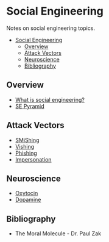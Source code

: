 # Social Engineering

Notes on social engineering topics.

- [Social Engineering](#social-engineering)
  - [Overview](#overview)
  - [Attack Vectors](#attack-vectors)
  - [Neuroscience](#neuroscience)
  - [Bibliography](#bibliography)

## Overview

* [What is social engineering?](socialengineering.md)
* [SE Pyramid](sepyramid.md)

## Attack Vectors

* [SMiShing](vectors/smishing.md)
* [Vishing](vectors/vishing.md)
* [Phishing](vectors/phishing.md)
* [Impersonation](vectors/impersonation.md)

## Neuroscience

* [Oxytocin](neuroscience/oxytocin.md)
* [Dopamine](neuroscience/dopamine.md)

## Bibliography

* The Moral Molecule - Dr. Paul Zak
